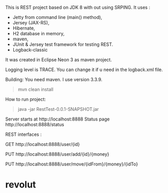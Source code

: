This is REST project based on JDK 8 with out using SRPING. 
It uses :
- Jetty from command line (main() method), 
- Jersey (JAX-RS), 
- Hibernate, 
- H2 database in memory, 
- maven, 
- JUnit & Jersey test framework for testing REST.
- Logback-classic

It was created in Eclipse Neon 3 as maven project.

Logging level is TRACE. You can change it if u need in the logback.xml file.
	
Building: 
You need maven. I use version 3.3.9.
> mvn clean install 

How to run project: 

> java -jar RestTest-0.0.1-SNAPSHOT.jar


Server starts at http://localhost:8888
Status page http://localhost:8888/status 

REST interfaces : 

GET http://localhost:8888/user/{id}

PUT http://localhost:8888/user/add/{id}/{money} 

PUT http://localhost:8888/user/move/{idFrom}/{money}/{idTo} 
	
 # revolut
